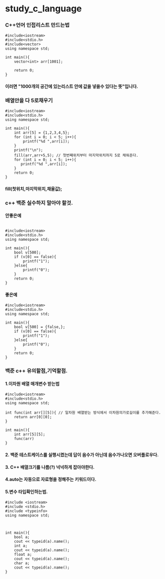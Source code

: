# study_c_language

### C++언어 인접리스트 만드는법
```
#include<iostream>
#include<stdio.h>
#include<vector>
using namespace std;

int main(){
	vector<int> arr[1001];
	
	return 0;
}
```
#### 이러면 "1000개의 공간에 있는리스트 안에 값을 넣을수 있다는 뜻"입니다.

### 배열안을 다 5로채우기
```
#include<iostream>
#include<stdio.h> 
using namespace std;

int main(){
    int arr[5] = {1,2,3,4,5};
    for (int i = 0; i < 5; i++){
    	printf("%d ",arr[i]);
    }
    printf("\n");
    fill(arr,arr+5,5); // 첫번째위치부터 마지막위치까지 5로 채워준다. 
    for (int i = 0; i < 5; i++){
       printf("%d ",arr[i]);
    }
    return 0;
}
```
#### fill(첫위치,마지막위치,채울값);

### c++ 백준 실수하지 말아야 할것.

#### 안좋은예
```

#include<iostream>
#include<stdio.h> 
using namespace std;

int main(){
    bool v[500];
    if (v[0] == false){
        printf("1");
    }else{
        printf("0");
    }
    return 0;
}

```
#### 좋은예
```
#include<iostream>
#include<stdio.h> 
using namespace std;

int main(){
    bool v[500] = {false,};
    if (v[0] == false){
        printf("1");
    }else{
        printf("0");
    }
    return 0;
}
```

### 백준 c++ 유의할점,기억할점.
#### 1.이차원 배열 매개변수 받는법
```
#include<iostream>
#include<stdio.h> 
using namespace std;

int func(int arr[][5]){ // 일차원 배열받는 방식에서 이차원의가로길이를 추가해준다.
    return arr[0][0];
}

int main(){
    int arr[5][5];
    func(arr)
}
```
#### 2. 백준 테스트케이스를 실행시켰는데 답이 음수가 아닌데 음수가나오면 오버플로우다.
#### 3. C++ 배열크기를 나름(?) 넉넉하게 잡아야한다.
#### 4.auto는 자동으로 자료형을 정해주는 키워드이다.
#### 5.변수 타입확인하는법.
```
#include <iostream>
#include <stdio.h>
#include <typeinfo>
using namespace std;



int main(){
	bool a;
	cout << typeid(a).name();
	int a;
	cout << typeid(a).name();
	float a;
	cout << typeid(a).name();
	char a;
	cout << typeid(a).name();
}
```
